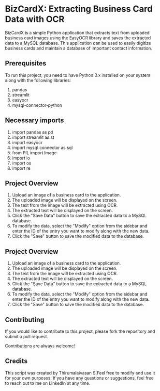 
# BizCardX: Extracting Business Card Data with OCR

BizCardX is a simple Python application that extracts text from uploaded business card images using the EasyOCR library and saves the extracted data to a MySQL database. This application can be used to easily digitize business cards and maintain a database of important contact information.





## Prerequisites
To run this project, you need to have Python 3.x installed on your system along with the following libraries:
1. pandas
2. streamlit
3. easyocr
4. mysql-connector-python







## Necessary imports
1. import pandas as pd
2. import streamlit as st
3. import easyocr
4. import mysql.connector as sql
5. from PIL import Image
6. import io
7. import os
8. import re


 ## Project Overview
1. Upload an image of a business card to the application.
2. The uploaded image will be displayed on the screen.
3. The text from the image will be extracted using OCR.
4. The extracted text will be displayed on the screen.
5. Click the "Save Data" button to save the extracted data to a MySQL database.
6. To modify the data, select the "Modify" option from the sidebar and enter the ID of the entry you want to modify along with the new data.
7. Click the "Save" button to save the modified data to the database.
 ## Project Overview
1. Upload an image of a business card to the application.
2. The uploaded image will be displayed on the screen.
3. The text from the image will be extracted using OCR.
4. The extracted text will be displayed on the screen.
5. Click the "Save Data" button to save the extracted data to a MySQL database.
6. To modify the data, select the "Modify" option from the sidebar and enter the ID of the entry you want to modify along with the new data.
7. Click the "Save" button to save the modified data to the database.
## Contributing

If you would like to contribute to this project, please fork the repository and submit a pull request.

Contributions are always welcome!

## Credits
This script was created by Thirumalaivasan S.Feel free to modify and use it for your own purposes. If you have any questions or suggestions, feel free to reach out to me on LinkedIn at any time.
